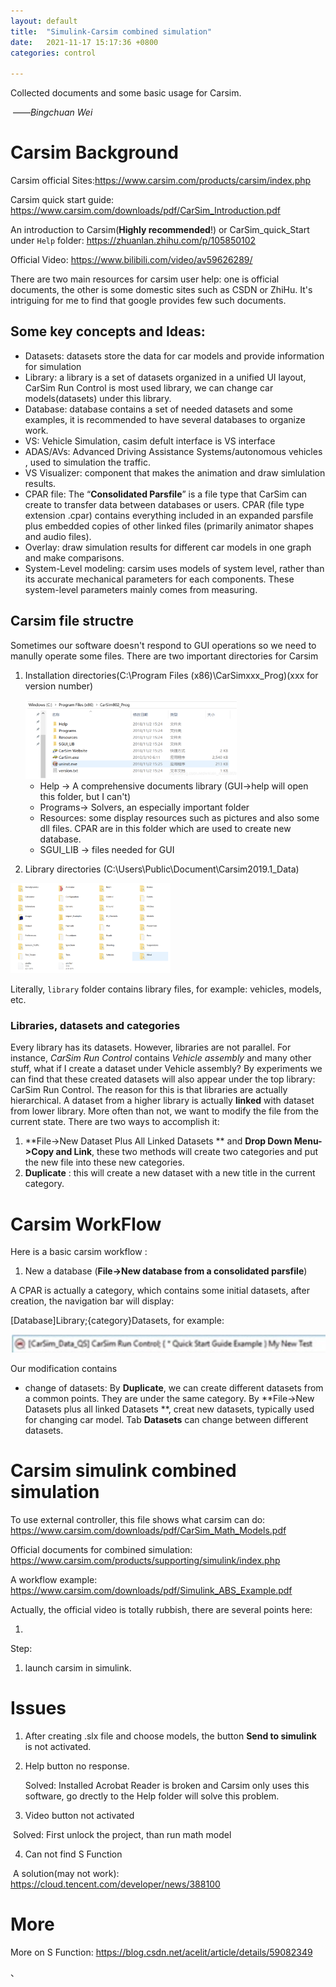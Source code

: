 ```yaml
---
layout: default
title:  "Simulink-Carsim combined simulation"
date:   2021-11-17 15:17:36 +0800
categories: control

---
```


 Collected documents and some basic usage for Carsim. 

​																																														——*Bingchuan Wei*

# Carsim Background

Carsim official Sites:https://www.carsim.com/products/carsim/index.php

Carsim quick start guide: https://www.carsim.com/downloads/pdf/CarSim_Introduction.pdf

An introduction to Carsim(**Highly recommended**!) or CarSim_quick_Start under `Help` folder: https://zhuanlan.zhihu.com/p/105850102

Official Video: https://www.bilibili.com/video/av59626289/

There are two main resources for carsim user help: one is official documents, the other is some domestic sites such as CSDN or ZhiHu. It's intriguing for me to find that google provides few such documents.

## Some key concepts and Ideas:

- Datasets: datasets store the data for car models and provide information for simulation
- Library: a library is a set of datasets organized in a unified UI layout, CarSim Run Control is most used library, we can change car models(datasets) under this library.
- Database: database contains a set of needed datasets and some examples,  it is recommended to have several databases to organize work. 
- VS: Vehicle Simulation,  casim defult interface is VS interface
- ADAS/AVs: Advanced Driving Assistance Systems/autonomous vehicles , used to simulation the traffic.
- VS Visualizer: component that makes the animation and draw simlulation results.
- CPAR file:  The “**Consolidated Parsfile**” is a file type that CarSim can create to transfer data between databases or users. CPAR  (file type extension .cpar) contains everything included in an expanded parsfile plus embedded copies of other linked files (primarily animator shapes and audio files). 
- Overlay: draw simulation results for different car models in one graph and make comparisons.
- System-Level modeling: carsim uses models of system level, rather than its accurate mechanical parameters for each components. These system-level parameters mainly comes from measuring.



## Carsim file structre

Sometimes our software doesn't respond to GUI operations so we need to manully operate some files. There are two important directories for Carsim

1. Installation directories(C:\Program Files (x86)\CarSimxxx_Prog)(xxx for version number)

   <img src="2021-11-17-simulink_carsim_combined_simulation.assets/Screen Shot 2021-11-19 at 1.50.03 PM.png" alt="Screen Shot 2021-11-19 at 1.50.03 PM" style="zoom:33%;" />

   - Help -> A comprehensive documents library (GUI->help will open this folder, but I can't)
   - Programs-> Solvers, an especially important folder
   - Resources: some display resources such as pictures and also some dll files. CPAR are in this folder which are used to create new database.
   - SGUI_LIB -> files needed for GUI

2. Library directories (C:\Users\Public\Document\Carsim2019.1_Data)

​		<img src="2021-11-17-simulink_carsim_combined_simulation.assets/Screen Shot 2021-11-19 at 1.55.06 PM.png" alt="Screen Shot 2021-11-19 at 1.55.06 PM" style="zoom:25%;" />

Literally, `library` folder contains library files, for example: vehicles, models, etc.

### Libraries, datasets and categories

Every library has its datasets. However, libraries are not parallel. For instance, *CarSim Run Control* contains *Vehicle assembly* and many other stuff, what if I create a dataset under Vehicle assembly? By experiments we can find that these created datasets will also appear under the top library: CarSim Run Control. The reason for this is that libraries are actually hierarchical. A dataset from a higher library is actually **linked** with dataset from lower library. More often than not, we want to modify the file from the current state. There are two ways to accomplish it:

1. **File->New Dataset Plus All Linked Datasets ** and **Drop Down Menu->Copy and Link**, these two methods will create two categories and put the new file into these new categories.
2. **Duplicate** : this will create a new dataset with a new title in the current category.



# Carsim WorkFlow

Here is a basic carsim workflow :

1. New a database (**File->New database from a consolidated parsfile**)	

A CPAR is actually a category, which contains some initial datasets, after creation, the navigation bar will display: 

[Database]Library;{category}Datasets, for example:

<img src="2021-11-17-simulink_carsim_combined_simulation.assets/Screen Shot 2021-11-19 at 5.50.17 PM.png" alt="Screen Shot 2021-11-19 at 5.50.17 PM" style="zoom:80%;" />

Our modification contains 

-  change of datasets: By **Duplicate**, we can create different datasets from a common points. They are under the same category. By **File->New Datasets plus all linked Datasets **, creat new datasets, typically used for changing car model. Tab **Datasets** can change between different datasets.

# Carsim simulink combined simulation

To use external controller, this file shows what carsim can do: https://www.carsim.com/downloads/pdf/CarSim_Math_Models.pdf

Official documents for combined simulation: https://www.carsim.com/products/supporting/simulink/index.php

A workflow example: https://www.carsim.com/downloads/pdf/Simulink_ABS_Example.pdf

Actually, the official video is totally rubbish, there are several points here:

1. 





Step:

1. launch carsim in simulink.







# Issues

1. After creating .slx file and choose models, the button **Send to simulink** is not activated.

2. Help button no response.

   Solved: Installed Acrobat Reader is broken and Carsim only uses this software, go drectly to the Help folder will solve this problem.
   
3. Video button not activated

​		Solved: First unlock the project, than run math model

4. Can not find S Function

​		A solution(may not work): https://cloud.tencent.com/developer/news/388100



# More 

More on S Function: https://blog.csdn.net/acelit/article/details/59082349



、